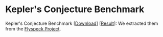 Kepler's Conjecture Benchmark
=============================

Kepler's Conjecture Benchmark [[Download][flyspeck_benchmark]] [[Result][flyspeck_result]]:  We extracted them from the [Flyspeck Project][flyspeck].

[flyspeck]: http://code.google.com/p/flyspeck/
[flyspeck_benchmark]: ./benchmarks/flyspeck.tar.gz
[flyspeck_result]: ./kepler
